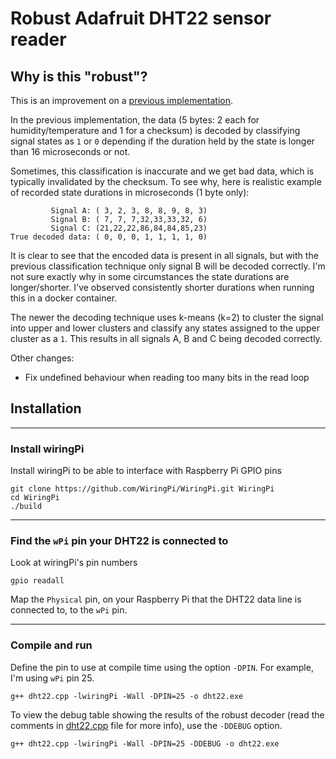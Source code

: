 # Robust Adafruit DHT22 sensor reader

## Why is this "robust"?

This is an improvement on a [previous implementation](http://www.uugear.com/portfolio/read-dht1122-temperature-humidity-sensor-from-raspberry-pi/).

In the previous implementation, the data
(5 bytes: 2 each for humidity/temperature and 1 for a checksum)
is decoded by classifying signal states as ```1``` or ```0``` depending if the duration held by the state is
longer than 16 microseconds or not.

Sometimes, this classification is inaccurate and we get bad data, which is typically
invalidated by the checksum. To see why, here is realistic example of recorded state durations in
microseconds (1 byte only):

             Signal A: ( 3, 2, 3, 8, 8, 9, 8, 3)
             Signal B: ( 7, 7, 7,32,33,33,32, 6)
             Signal C: (21,22,22,86,84,84,85,23)
    True decoded data: ( 0, 0, 0, 1, 1, 1, 1, 0)

It is clear to see that the encoded data is present in all signals, but with the previous
classification technique only signal B will be decoded correctly. I'm not sure exactly why
in some circumstances the state durations are longer/shorter. I've observed consistently
shorter durations when running this in a docker container.

The newer the decoding technique uses k-means (k=2) to cluster the signal into upper and lower
clusters and classify any states assigned to the upper cluster as a ```1```. This results in all
signals A, B and C being decoded correctly.

Other changes:

- Fix undefined behaviour when reading too many bits in the read loop

## Installation

---

### Install wiringPi

Install wiringPi to be able to interface with Raspberry Pi GPIO pins

    git clone https://github.com/WiringPi/WiringPi.git WiringPi
    cd WiringPi
    ./build

---

### Find the ```wPi``` pin your DHT22 is connected to

Look at wiringPi's pin numbers

    gpio readall

Map the ```Physical``` pin, on your Raspberry Pi that the DHT22 data line is connected to, to the ```wPi``` pin.

---

### Compile and run

Define the pin to use at compile time using the option ```-DPIN```. For example, I'm using ```wPi``` pin 25.

    g++ dht22.cpp -lwiringPi -Wall -DPIN=25 -o dht22.exe

To view the debug table showing the results of the robust decoder (read the comments in [dht22.cpp](./dht22.cpp) file for more info), use the ```-DDEBUG``` option.

    g++ dht22.cpp -lwiringPi -Wall -DPIN=25 -DDEBUG -o dht22.exe
